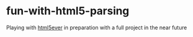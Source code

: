 # fun-with-html5-parsing
Playing with [html5ever](https://github.com/servo/html5ever) in preparation with a full project in the near future

